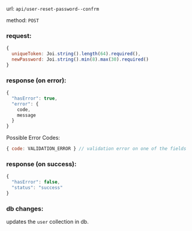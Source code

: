 url: `api/user-reset-password--confrm`

method: `POST`

### request: 
```js
{
  uniqueToken: Joi.string().length(64).required(),
  newPassword: Joi.string().min(8).max(30).required()
}
```

### response (on error):
```js
{
  "hasError": true,
  "error": {
    code,
    message
  }
}
```

Possible Error Codes:
```js
{ code: VALIDATION_ERROR } // validation error on one of the fields
```

### response (on success):
```js
{
  "hasError": false,
  "status": "success"
}
```

### db changes:
updates the `user` collection in db.